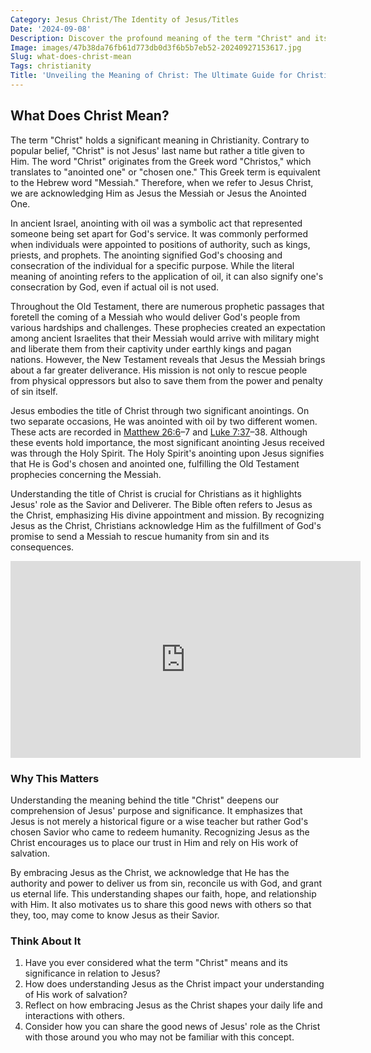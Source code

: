 ```yaml
---
Category: Jesus Christ/The Identity of Jesus/Titles
Date: '2024-09-08'
Description: Discover the profound meaning of the term "Christ" and its significance in Christianity. Uncover the historical, theological, and spiritual implications in this enlightening exploration.
Image: images/47b38da76fb61d773db0d3f6b5b7eb52-20240927153617.jpg
Slug: what-does-christ-mean
Tags: christianity
Title: 'Unveiling the Meaning of Christ: The Ultimate Guide for Christian Believers'
---
```


## What Does Christ Mean?

The term "Christ" holds a significant meaning in Christianity. Contrary to popular belief, "Christ" is not Jesus' last name but rather a title given to Him. The word "Christ" originates from the Greek word "Christos," which translates to "anointed one" or "chosen one." This Greek term is equivalent to the Hebrew word "Messiah." Therefore, when we refer to Jesus Christ, we are acknowledging Him as Jesus the Messiah or Jesus the Anointed One.

In ancient Israel, anointing with oil was a symbolic act that represented someone being set apart for God's service. It was commonly performed when individuals were appointed to positions of authority, such as kings, priests, and prophets. The anointing signified God's choosing and consecration of the individual for a specific purpose. While the literal meaning of anointing refers to the application of oil, it can also signify one's consecration by God, even if actual oil is not used.

Throughout the Old Testament, there are numerous prophetic passages that foretell the coming of a Messiah who would deliver God's people from various hardships and challenges. These prophecies created an expectation among ancient Israelites that their Messiah would arrive with military might and liberate them from their captivity under earthly kings and pagan nations. However, the New Testament reveals that Jesus the Messiah brings about a far greater deliverance. His mission is not only to rescue people from physical oppressors but also to save them from the power and penalty of sin itself.

Jesus embodies the title of Christ through two significant anointings. On two separate occasions, He was anointed with oil by two different women. These acts are recorded in [Matthew 26:6](https://www.bibleref.com/Matthew/26/Matthew-26-6.html)–7 and [Luke 7:37](https://www.bibleref.com/Luke/7/Luke-7-37.html)–38. Although these events hold importance, the most significant anointing Jesus received was through the Holy Spirit. The Holy Spirit's anointing upon Jesus signifies that He is God's chosen and anointed one, fulfilling the Old Testament prophecies concerning the Messiah.

Understanding the title of Christ is crucial for Christians as it highlights Jesus' role as the Savior and Deliverer. The Bible often refers to Jesus as the Christ, emphasizing His divine appointment and mission. By recognizing Jesus as the Christ, Christians acknowledge Him as the fulfillment of God's promise to send a Messiah to rescue humanity from sin and its consequences.


<iframe width="560" height="315" src="https://www.youtube.com/embed/bYVcQ7PDaPg" frameborder="0" allow="autoplay; encrypted-media" allowfullscreen></iframe>


### Why This Matters

Understanding the meaning behind the title "Christ" deepens our comprehension of Jesus' purpose and significance. It emphasizes that Jesus is not merely a historical figure or a wise teacher but rather God's chosen Savior who came to redeem humanity. Recognizing Jesus as the Christ encourages us to place our trust in Him and rely on His work of salvation.

By embracing Jesus as the Christ, we acknowledge that He has the authority and power to deliver us from sin, reconcile us with God, and grant us eternal life. This understanding shapes our faith, hope, and relationship with Him. It also motivates us to share this good news with others so that they, too, may come to know Jesus as their Savior.

### Think About It

1. Have you ever considered what the term "Christ" means and its significance in relation to Jesus?
2. How does understanding Jesus as the Christ impact your understanding of His work of salvation?
3. Reflect on how embracing Jesus as the Christ shapes your daily life and interactions with others.
4. Consider how you can share the good news of Jesus' role as the Christ with those around you who may not be familiar with this concept.